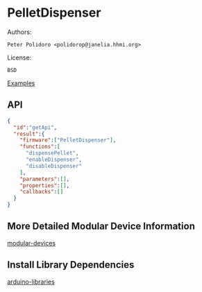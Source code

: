 # PelletDispenser

Authors:

    Peter Polidoro <polidorop@janelia.hhmi.org>

License:

    BSD

[Examples](./examples)

## API

```json
{
  "id":"getApi",
  "result":{
    "firmware":["PelletDispenser"],
    "functions":[
      "dispensePellet",
      "enableDispenser",
      "disableDispenser"
    ],
    "parameters":[],
    "properties":[],
    "callbacks":[]
  }
}
```

## More Detailed Modular Device Information

[modular-devices](https://github.com/janelia-modular-devices/modular-devices)

## Install Library Dependencies

[arduino-libraries](https://github.com/janelia-arduino/arduino-libraries)
